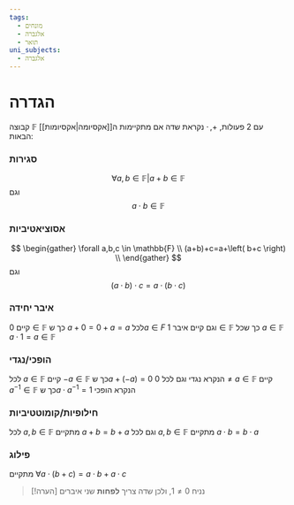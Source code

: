 ```yaml
---
tags:
  - מונחים
  - אלגברה
  - תואר
uni_subjects:
  - אלגברה
---
```

# הגדרה
קבוצה $\mathbb{F}$ עם 2 פעולות, $+,\cdot$ נקראת שדה אם מתקיימות ה[[אקסיומה|אקסיומות]] הבאות:
### סגירות
$$
\forall a,b \in \mathbb{F}|a+b\in \mathbb{F}
$$
וגם
$$
a\cdot b\in\mathbb{F}
$$
### אסוציאטיביות
$$
\begin{gather}
\forall a,b,c \in \mathbb{F} \\
(a+b)+c=a+\left( b+c \right)  \\
\end{gather}
$$
וגם
$$
\left( a\cdot b \right) \cdot c = a \cdot \left( b\cdot c \right) 
$$
### איבר יחידה
קיים $0 \in \mathbb{F}$ כך ש $a+0=0+a=a$ לכל$a \in F$
וגם
קיים איבר $1 \in \mathbb{F}$ כך שכל $a \in \mathbb{F}$ $a\cdot1=a \in\mathbb{F}$
### הופכי/נגדי
לכל $a \in \mathbb{F}$ קיים $-a \in \mathbb{F}$ כך ש$a +\left( -a \right)=0$ הנקרא נגדי
וגם
לכל $0\neq a\in\mathbb{F}$ קיים $a^{-1}\in\mathbb{F}$ כך ש$a\cdot a^{-1}=1$ הנקרא הופכי
### חילופיות/קומוטטיביות
לכל $a,b \in \mathbb{F}$ מתקיים $a+b=b+a$
וגם
לכל $a,b \in \mathbb{F}$ מתקיים $a\cdot b=b\cdot a$
### פילוג
מתקיים $\forall a\cdot \left( b+c \right)=a\cdot b+a\cdot c$
>[!הערה]
>נניח $0\neq1$, ולכן שדה צריך **לפחות** שני איברים
